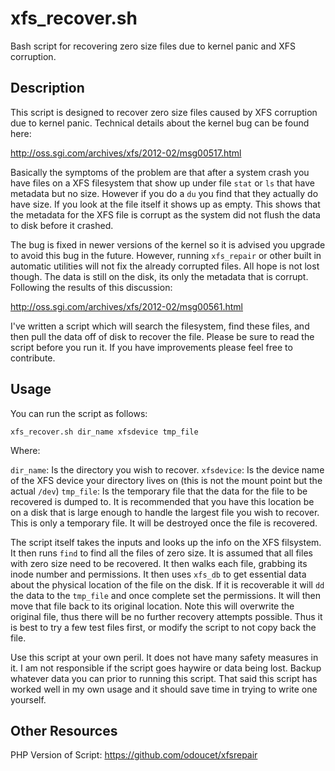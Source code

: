 # xfs_recover.sh

Bash script for recovering zero size files due to kernel panic and XFS corruption.

## Description

This script is designed to recover zero size files caused by XFS corruption due to kernel panic.  Technical details about the kernel bug can be found here:

http://oss.sgi.com/archives/xfs/2012-02/msg00517.html

Basically the symptoms of the problem are that after a system crash you have files on a XFS filesystem that show up under file `stat` or `ls` that have metadata but no size.  However if you do a `du` you find that they actually do have size.  If you look at the file itself it shows up as empty.  This shows that the metadata for the XFS file is corrupt as the system did not flush the data to disk before it crashed.

The bug is fixed in newer versions of the kernel so it is advised you upgrade to avoid this bug in the future.  However, running `xfs_repair` or other built in automatic utilities will not fix the already corrupted files.  All hope is not lost though.  The data is still on the disk, its only the metadata that is corrupt.  Following the results of this discussion:

http://oss.sgi.com/archives/xfs/2012-02/msg00561.html

I've written a script which will search the filesystem, find these files, and then pull the data off of disk to recover the file.  Please be sure to read the script before you run it.  If you have improvements please feel free to contribute.

## Usage

You can run the script as follows:

`xfs_recover.sh dir_name xfsdevice tmp_file`

Where:

`dir_name`: Is the directory you wish to recover.
`xfsdevice`: Is the device name of the XFS device your directory lives on (this is not the mount point but the actual `/dev`)
`tmp_file`: Is the temporary file that the data for the file to be recovered is dumped to.  It is recommended that you have this location be on a disk that is large enough to handle the largest file you wish to recover.  This is only a temporary file.  It will be destroyed once the file is recovered.

The script itself takes the inputs and looks up the info on the XFS filsystem.  It then runs `find` to find all the files of zero size.  It is assumed that all files with zero size need to be recovered.  It then walks each file, grabbing its inode number and permissions.  It then uses `xfs_db` to get essential data about the physical location of the file on the disk.  If it is recoverable it will `dd` the data to the `tmp_file` and once complete set the permissions.  It will then move that file back to its original location.  Note this will overwrite the original file, thus there will be no further recovery attempts possible.  Thus it is best to try a few test files first, or modify the script to not copy back the file.

Use this script at your own peril.  It does not have many safety measures in it.  I am not responsible if the script goes haywire or data being lost.  Backup whatever data you can prior to running this script.  That said this script has worked well in my own usage and it should save time in trying to write one yourself.

## Other Resources

PHP Version of Script: https://github.com/odoucet/xfsrepair

